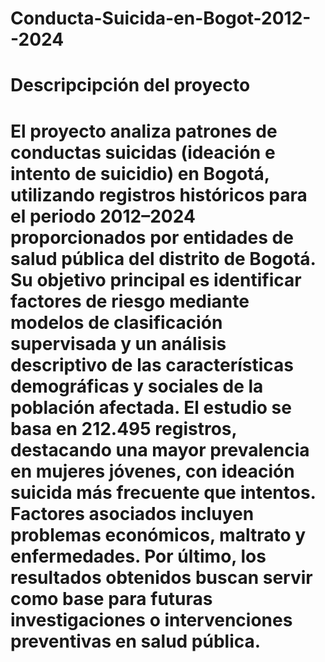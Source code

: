 # Conducta-Suicida-en-Bogot-2012--2024

# Descripcipción del proyecto 
# El proyecto analiza patrones de conductas suicidas (ideación e intento de suicidio) en Bogotá, utilizando registros históricos para el periodo 2012–2024 proporcionados por entidades de salud pública del distrito de Bogotá. Su objetivo principal es identificar factores de riesgo mediante modelos de clasificación supervisada y un análisis descriptivo de las características demográficas y sociales de la población afectada. El estudio se basa en 212.495 registros, destacando una mayor prevalencia en mujeres jóvenes, con ideación suicida más frecuente que intentos. Factores asociados incluyen problemas económicos, maltrato y enfermedades. Por último, los resultados obtenidos buscan servir como base para futuras investigaciones o intervenciones preventivas en salud pública.
